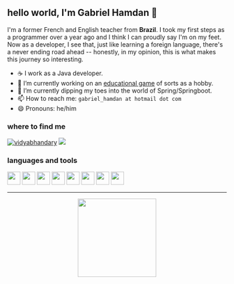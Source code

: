 ## hello world, I'm Gabriel Hamdan 👋

I'm a former French and English teacher from **Brazil**. I took my first steps as a programmer over a year ago and I think I can proudly say I'm on my feet. Now as a developer, I see that, just like learning a foreign language, there's a never ending road ahead -- honestly, in my opinion, this is what makes this journey so interesting.

- ☕ I work as a Java developer.
- 🔭 I’m currently working on an [educational game](https://github.com/gabrielhamdan/Coucou-Jess-chez-la-Francophonie) of sorts as a hobby.
- 🌱 I’m currently dipping my toes into the world of Spring/Springboot.
- 📫 How to reach me: `gabriel_hamdan at hotmail dot com`
- 😄 Pronouns: he/him

### where to find me

<p>
  <a target="_blank" href="https://www.linkedin.com/in/gabriel-hamdan"><img src="https://img.shields.io/badge/LinkedIn-0077B5?style=for-the-badge&logo=linkedin&logoColor=white" alt="vidyabhandary"/></a>
  <a  target="_blank" href="https://gabrielhamdan.github.io/portfolio/"><img src="https://img.shields.io/badge/-portfolio-lightgrey?style=for-the-badge&logo"></a>
</p>

### languages and tools

<p>
   <img height="30" src="https://cdn.jsdelivr.net/gh/devicons/devicon/icons/java/java-original.svg" />
   <img height="30" src="https://cdn.jsdelivr.net/gh/devicons/devicon/icons/html5/html5-original.svg" />
   <img height="30" src="https://cdn.jsdelivr.net/gh/devicons/devicon/icons/css3/css3-original.svg" />
   <img height="30" src="https://cdn.jsdelivr.net/gh/devicons/devicon/icons/javascript/javascript-original.svg" />
   <img height="30" src="https://cdn.jsdelivr.net/gh/devicons/devicon/icons/react/react-original.svg" />
   <img height="30" src="https://cdn.jsdelivr.net/gh/devicons/devicon/icons/c/c-original.svg" />       
   <img height="30" src="https://cdn.jsdelivr.net/gh/devicons/devicon/icons/godot/godot-original.svg" />
   <img height="30" src="https://cdn.jsdelivr.net/gh/devicons/devicon/icons/csharp/csharp-original.svg" />
</p>

---

<div align="center">
  <a href="https://github.com/gabrielhamdan">
  <img height="180em" src="https://github-readme-stats.vercel.app/api/top-langs/?username=gabrielhamdan&layout=compact&langs_count=6&theme=tokyonight"/>
</div>
